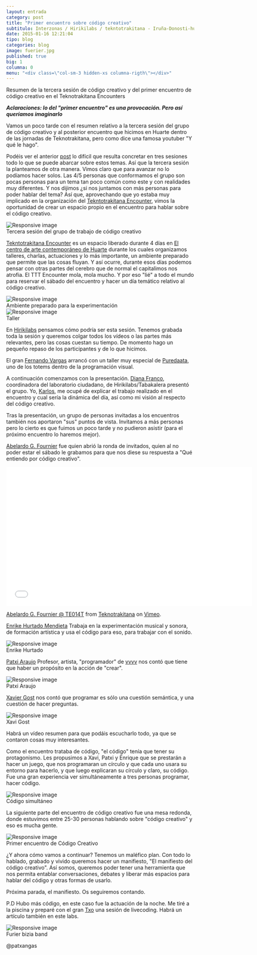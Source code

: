 ```yaml
---
layout: entrada
category: post
title: "Primer encuentro sobre código creativo"
subtitulo: Interzonas / Hirikilabs / tekntotrakitana - Iruña-Donosti-huarte
date: 2015-01-16 12:21:04
tipo: blog
categories: blog
image: fuerier.jpg
published: true
big: 1
columna: 0
menu: "<div class=\"col-sm-3 hidden-xs columna-rigth\"></div>"
---
```




Resumen de la tercera sesión de código creativo y del primer encuentro de código creativo en el Teknotrakitana Encounters

<!--mas-->

___Aclaraciones: lo del "primer encuentro" es una provocación. Pero así queríamos imaginarlo___

Vamos un poco tarde con el resumen relativo a la tercera sesión del grupo de código creativo y al posterior encuentro que hicimos en Huarte dentro de las jornadas de Teknotrakitana, pero como dice una famosa youtuber "Y qué le hago".

Podéis ver el anterior [post](http://labs.interzonas.info/articles/grupo-de-trabajo-de-codigo-creativo/) lo difícil que resulta concretar en tres sesiones todo lo que se puede abarcar sobre estos temas. Así que la tercera sesión la planteamos de otra manera. Vimos claro que para avanzar no lo podíamos hacer solos. Las 4/5 personas que conformamos el grupo son pocas personas para un tema tan poco común como este y con realidades muy diferentes. Y nos dijimos ¿si nos juntamos con más personas para poder hablar del tema?  Así que, aprovechando que yo estaba muy implicado en la organización del [Tekntotrakitana Encounter](http://www.teknotrakitana.com/), vimos la oportunidad de crear un espacio propio en el encuentro para hablar sobre el código creativo.

<div class="img-wrapper">
  <img src="{{site.url}}/images/encuentro/3seion.jpg-large.jpg" class="img-responsive" alt="Responsive image">
  <div class="img-footer">Tercera sesión del grupo de trabajo de código creativo</div>
</div>

[Tekntotrakitana Encounter](http://www.teknotrakitana.com/) es un espacio liberado durante 4 días en [El centro de arte contemporáneo de Huarte](http://www.centrohuarte.es/) durante los cuales organizamos talleres, charlas, actuaciones y lo más importante, un ambiente preparado que permite que las cosas fluyan. Y así ocurre, durante esos días podemos pensar con otras partes del cerebro que de normal el capitalimos nos atrofia. El TTT Encounter mola, mola mucho. Y por eso "lié" a todo el mundo para reservar el sábado del encuentro y hacer un día temático relativo al código creativo.


<div class="img-wrapper">
  <img src="{{site.url}}/images/encuentro/ambiente.jpg" class="img-responsive" alt="Responsive image">
  <div class="img-footer">Ambiente preparado para la experimentación</div>
</div>

<div class="img-wrapper">
  <img src="{{site.url}}/images/encuentro/taller.jpg" class="img-responsive" alt="Responsive image">
  <div class="img-footer">Taller</div>
</div>


En [Hirikilabs](http://hirikilabs.tabakalera.eu/) pensamos cómo podría ser esta sesión. Tenemos grabada toda la sesión y queremos colgar todos los vídeos o las partes más relevantes, pero las cosas cuestan su tiempo. De momento hago un pequeño repaso de los participantes y de lo que hicimos.

El gran [Fernando Vargas](https://twitter.com/bug273) arrancó con un taller muy especial de [Puredaata](http://puredata.info/), uno de los totems dentro de la programación visual. 

A continuación comenzamos con la presentación. [Diana Franco](https://twitter.com/Bihurgunea), coordinadora del laboratorio ciudadano, de Hirikilabs/Tabakalera presentó el grupo. Yo, [Karlos](https://twitter.com/patxangas), me ocupé de explicar el trabajo realizado en el encuentro y cual sería la dinámica del día, así como mi visión al respecto del código creativo. 

Tras la presentación, un grupo de personas invitadas a los encuentros también nos aportaron "sus" puntos de vista. Invitamos a más personas pero lo cierto es que fuimos un poco tarde y no pudieron asistir (para el próximo encuentro lo haremos mejor).

[Abelardo G. Fournier](http://abelardogfournier.org/) fue quien abrió la ronda de invitados, quien al no poder estar el sábado le grabamos para que nos diese su respuesta a "Qué entiendo por código creativo".

<iframe src="//player.vimeo.com/video/116947393" width="660" height="371" frameborder="0" webkitallowfullscreen mozallowfullscreen allowfullscreen></iframe>
<div class="img-footer"><p><a href="http://vimeo.com/116947393">Abelardo G. Fournier @ TE014T</a> from <a href="http://vimeo.com/teknotrakitana">Teknotrakitana</a> on <a href="https://vimeo.com">Vimeo</a>.</p></div>

[Enrike Hurtado Mendieta](http://www.ixi-audio.net/) Trabaja en la experimentación musical y sonora, de formación artística y usa el código para eso, para trabajar con el sonido.


<div class="img-wrapper">
  <img src="{{site.url}}/images/encuentro/enrike.jpg" class="img-responsive" alt="Responsive image">
  <div class="img-footer">Enrike Hurtado</div>
</div>


[Patxi Araujo](http://patxiaraujo.com/) Profesor, artista, "programador" de [vvvv](http://vvvv.org/) nos contó que tiene que haber un propósito en la acción de "crear".


<div class="img-wrapper">
  <img src="{{site.url}}/images/encuentro/patxi.jpg" class="img-responsive" alt="Responsive image">
  <div class="img-footer">Patxi Araujo</div>
</div>


[Xavier Gost](https://twitter.com/xav1uzz) nos contó que programar es sólo una cuestión semántica, y una cuestión de hacer preguntas. 

<div class="img-wrapper">
  <img src="{{site.url}}/images/encuentro/xavi.jpg" class="img-responsive" alt="Responsive image">
  <div class="img-footer">Xavi Gost</div>
</div>


Habrá un vídeo resumen para que podáis escucharlo todo, ya que se contaron cosas muy interesantes.

Como el encuentro trataba de código, "el código" tenía que tener su protagonismo. Les propusimos a Xavi, Patxi y Enrique que se prestarán a hacer un juego, que nos programaran un círculo y que cada uno usara su entorno para hacerlo, y que luego explicaran su círculo y claro, su código. Fue una gran experiencia ver simultáneamente a tres personas programar, hacer código. 

<div class="img-wrapper">
  <img src="{{site.url}}/images/encuentro/codigo_enfrentado.jpg" class="img-responsive" alt="Responsive image">
  <div class="img-footer">Código simultáneo</div>
</div>


La siguiente parte del encuentro de código creativo fue una mesa redonda, donde estuvimos entre 25-30 personas hablando sobre "código creativo" y eso es mucha gente. 

<div class="img-wrapper">
  <img src="{{site.url}}/images/encuentro/primer-encuentro-codigo-creativo.JPG" class="img-responsive" alt="Responsive image">
  <div class="img-footer">Primer encuentro de Código Creativo</div>
</div>


¿Y ahora cómo vamos a continuar? Tenemos un maléfico plan. Con todo lo hablado, grabado y vivido queremos hacer un manifiesto, "El manifiesto del código creativo". Así somos, queremos poder tener una herramienta que nos permita entablar conversaciones, debates y liberar más espacios para hablar del código y otras formas de usarlo. 

Próxima parada, el manifiesto. Os seguiremos contando. 

P.D Hubo más código, en este caso fue la actuación de la noche. Me tiré a la piscina y preparé con el gran [Txo](http://www.elurmaluta.net/) una sesión de livecoding. Habrá un artículo también en este labs.


<div class="img-wrapper">
  <img src="{{site.url}}/images/encuentro/furier.jpg" class="img-responsive" alt="Responsive image">
  <div class="img-footer">Furier bizia band </div>
</div>


@patxangas


